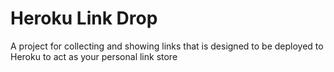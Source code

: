# Heroku Link Drop

A project for collecting and showing links that is designed to be deployed to Heroku to act as your personal link store